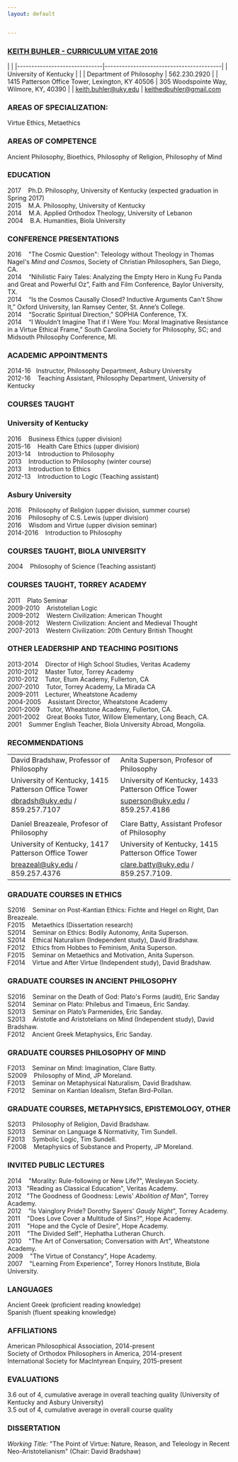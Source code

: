 ```yaml
---
layout: default


--- 
```


### [KEITH BUHLER - CURRICULUM VITAE 2016](/Buhler-CV.pdf)

|                              | 
|------------------------------|-----------------------------------------|
| University of Kentucky       |                              |
| Department of Philosophy     | 562.230.2920                            |
| 1415 Patterson Office Tower, Lexington, KY 40506        | 305 Woodspointe Way, Wilmore, KY, 40390 |
| [keith.buhler@uky.edu](emailto:keith.buhler@uky.edu) | keithedbuhler@gmail.com



### AREAS OF SPECIALIZATION: 
Virtue Ethics, Metaethics       

### AREAS OF COMPETENCE
Ancient Philosophy, Bioethics, Philosophy of Religion, Philosophy of Mind 



### EDUCATION

2017 &nbsp;&nbsp;  Ph.D. Philosophy, University of Kentucky (expected graduation in Spring 2017)  
2015  &nbsp;&nbsp; M.A. Philosophy, University of Kentucky   
2014  &nbsp;&nbsp; M.A. Applied Orthodox Theology, University of Lebanon   
2004  &nbsp;&nbsp; B.A. Humanities, Biola University   


### CONFERENCE PRESENTATIONS

2016 &nbsp;&nbsp; "The Cosmic Question": Teleology without Theology in Thomas Nagel's *Mind and Cosmos*, Society of Christian Philosophers,  San Diego, CA.   
2014 &nbsp;&nbsp;   “Nihilistic Fairy Tales: Analyzing the Empty Hero in Kung Fu Panda and Great and Powerful Oz”, Faith and Film Conference, Baylor University, TX.       
2014 &nbsp;&nbsp;  “Is the Cosmos Causally Closed? Inductive Arguments Can't Show It,” Oxford University, Ian Ramsey Center, St. Anne’s College.  
2014 &nbsp;&nbsp;  “Socratic Spiritual Direction,” SOPHIA Conference, TX.  
2014 &nbsp;&nbsp;  “I Wouldn’t Imagine That if I Were You: Moral Imaginative Resistance in a Virtue Ethical Frame,” South Carolina Society for Philosophy, SC; and Midsouth Philosophy Conference, MI.  



### ACADEMIC APPOINTMENTS

2014-16 &nbsp;&nbsp;Instructor, Philosophy Department, Asbury University  
2012-16 &nbsp;&nbsp; Teaching Assistant, Philosophy Department, University of Kentucky  


### COURSES TAUGHT 

### University of Kentucky

2016 &nbsp;&nbsp; Business Ethics (upper division)  
2015-16 &nbsp;&nbsp; Health Care Ethics (upper division)  
2013-14 &nbsp;&nbsp; Introduction to Philosophy   
2013  &nbsp;&nbsp; Introduction to Philosophy (winter course)    
2013 &nbsp;&nbsp; Introduction to Ethics    
2012-13 &nbsp;&nbsp; Introduction to Logic  (Teaching assistant) 

### Asbury University 
2016 &nbsp;&nbsp; Philosophy of Religion (upper division, summer course)    
2016 &nbsp;&nbsp; Philosophy of C.S. Lewis  (upper division)  
2016 &nbsp;&nbsp; Wisdom and Virtue    (upper division seminar)  
2014-2016 &nbsp;&nbsp; Introduction to Philosophy   

### COURSES TAUGHT, BIOLA UNIVERSITY 
2004 &nbsp;&nbsp; Philosophy of Science (Teaching assistant) 


### COURSES TAUGHT, TORREY ACADEMY

2011 &nbsp;&nbsp; Plato Seminar   
2009-2010 &nbsp;&nbsp; Aristotelian Logic   
2009-2012 &nbsp;&nbsp; Western Civilization: American Thought    
2008-2012 &nbsp;&nbsp; Western Civilization: Ancient and Medieval Thought   
2007-2013 &nbsp;&nbsp; Western Civilization: 20th Century British Thought  

### OTHER LEADERSHIP AND TEACHING POSITIONS 
2013-2014 &nbsp;&nbsp;   Director of High School Studies, Veritas Academy     
2010-2012  &nbsp;&nbsp;  Master Tutor, Torrey Academy     
2010-2012  &nbsp;&nbsp;  Tutor, Etum Academy, Fullerton, CA    
2007-2010  &nbsp;&nbsp;  Tutor, Torrey Academy, La Mirada CA   
2009-2011  &nbsp;&nbsp;  Lecturer, Wheatstone Academy   
2004-2005 &nbsp;&nbsp;   Assistant Director, Wheatstone Academy     
2001-2009  &nbsp;&nbsp;  Tutor, Wheatstone Academy, Fullerton, CA.   
2001-2002  &nbsp;&nbsp;  Great Books Tutor, Willow Elementary, Long Beach, CA.  
2001 &nbsp;&nbsp; Summer English Teacher, Biola University Abroad, Mongolia. 

 
 
### RECOMMENDATIONS


|                                                            |                                                                   |
|-------------------------------------------------------------|--------------------------------------------------------------------|
| David Bradshaw, Professor of Philosophy                     | Anita Superson, Profesor of Philosophy                             |
| University of Kentucky, 1415 Patterson Office Tower         | University of Kentucky, 1433 Patterson Office Tower                |
| [dbradsh@uky.edu](emailto:dbradsh@uky.edu) / 859.257.7107   | [superson@uky.edu](emailto:superson@uky.edu) / 859.257.4186        |
|                                                             |                                                                    |
| Daniel Breazeale, Profesor of Philosophy                    | Clare Batty, Assistant Profesor of Philosophy                      |
| University of Kentucky, 1417 Patterson Office Tower         | University of Kentucky, 1415 Patterson Office Tower                |
| [breazeal@uky.edu](emailto:breazeal@uky.edu) / 859.257.4376 | [clare.batty@uky.edu](emailto:clare.batty@uky.edu) / 859.257.7109. |

### GRADUATE COURSES IN ETHICS

S2016  &nbsp;&nbsp;  Seminar on Post-Kantian Ethics: Fichte and Hegel on Right, Dan Breazeale.  
F2015 &nbsp;&nbsp;  Metaethics (Dissertation research)   
S2014 &nbsp;&nbsp;  Seminar on Ethics: Bodily Autonomy, Anita Superson.  
S2014 &nbsp;&nbsp;  Ethical Naturalism (Independent study), David Bradshaw.      
F2012 &nbsp;&nbsp;  Ethics from Hobbes to Feminism, Anita Superson.   
F2015 &nbsp;&nbsp;  Seminar on Metaethics and Motivation, Anita Superson.  
F2014 &nbsp;&nbsp;  Virtue and After Virtue (Independent study), David Bradshaw.     

### GRADUATE COURSES IN ANCIENT PHILOSOPHY
S2016 &nbsp;&nbsp;  Seminar on the Death of God: Plato's Forms (audit), Eric Sanday  
S2014 &nbsp;&nbsp;  Seminar on Plato: Philebus and Timaeus, Eric Sanday.    
S2013 &nbsp;&nbsp;  Seminar on Plato’s Parmenides, Eric Sanday.  
S2013 &nbsp;&nbsp;  Aristotle and Aristotelians on Mind (Independent study), David Bradshaw.  
F2012 &nbsp;&nbsp;  Ancient Greek Metaphysics, Eric Sanday.     

### GRADUATE COURSES PHILOSOPHY OF MIND
F2013 &nbsp;&nbsp;  Seminar on Mind: Imagination, Clare Batty.   
S2009 &nbsp;&nbsp;  Philosophy of Mind, JP Moreland.  
F2013 &nbsp;&nbsp;  Seminar on Metaphysical Naturalism, David Bradshaw.  
F2012 &nbsp;&nbsp;  Seminar on Kantian Idealism, Stefan Bird-Pollan.    

### GRADUATE COURSES, METAPHYSICS, EPISTEMOLOGY, OTHER    
S2013 &nbsp;&nbsp;  Philosophy of Religion, David Bradshaw.    
S2013 &nbsp;&nbsp;  Seminar on Language & Normativity, Tim Sundell.    
F2013 &nbsp;&nbsp;  Symbolic Logic, Tim Sundell.    
F2008 &nbsp;&nbsp;  Metaphysics of Substance and Property, JP Moreland.  


### INVITED PUBLIC LECTURES
2014 &nbsp;&nbsp; "Morality: Rule-following or New Life?", Wesleyan Society.   
2013&nbsp;&nbsp; "Reading as Classical Education", Veritas Academy.  
2012 &nbsp;&nbsp;"The Goodness of Goodness: Lewis' *Abolition of Man*", Torrey Academy.   
2012 &nbsp;&nbsp; "Is Vainglory Pride? Dorothy Sayers' *Gaudy Night*", Torrey Academy.     
2011 &nbsp;&nbsp; "Does Love Cover a Multitude of Sins?", Hope Academy.  
2011 &nbsp;&nbsp; "Hope and the Cycle of Desire", Hope Academy.  
2011 &nbsp;&nbsp; "The Divided Self", Hephatha Lutheran Church.     
2010 &nbsp;&nbsp; "The Art of Conversation; Conversation with Art", Wheatstone Academy.  
2009 &nbsp;&nbsp; "The Virtue of Constancy", Hope Academy.     
2007 &nbsp;&nbsp; "Learning From Experience", Torrey Honors Institute, Biola University.   


### LANGUAGES
Ancient Greek (proficient reading knowledge)  
Spanish  (fluent speaking knowledge)  


### AFFILIATIONS
American Philosophical Association, 2014-present  
Society of Orthodox Philosophers in America, 2014-present  
International Society for MacIntyrean Enquiry, 2015-present 


### EVALUATIONS

3.6 out of 4, cumulative average in overall teaching quality (University of Kentucky and Asbury University)  
3.5 out of 4, cumulative average in overall course quality  


### DISSERTATION
*Working Title:* "The Point of Virtue: Nature, Reason, and Teleology in Recent Neo-Aristotelianism"  (Chair: David Bradshaw)
